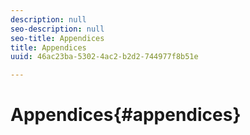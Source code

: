 ```yaml
---
description: null
seo-description: null
seo-title: Appendices
title: Appendices
uuid: 46ac23ba-5302-4ac2-b2d2-744977f8b51e

---
```


# Appendices{#appendices}


